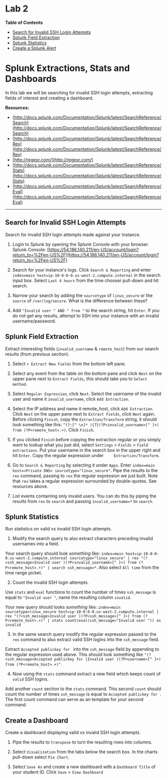 # Lab 2

**Table of Contents**

- [Search for Invalid SSH Login Attempts](##search-for-invalid-ssh-login-attempts)
- [Splunk Field Extraction](##splunk-field-extraction)
- [Splunk Statistics](##splunk-statistics)
- [Create a Splunk Alert](##create-a-splunk-alert)


# Splunk Extractions, Stats and Dashboards

In this lab we will be searching for invalid SSH login attempts, extracting fields of interest and creating a dashboard.

**Resources:**

* [http://docs.splunk.com/Documentation/Splunk/latest/SearchReference/Search](http://docs.splunk.com/Documentation/Splunk/latest/SearchReference/Search)
* [http://docs.splunk.com/Documentation/Splunk/latest/SearchReference/Rex](http://docs.splunk.com/Documentation/Splunk/latest/SearchReference/Rex)
* [http://regexr.com/](http://regexr.com/)
* [http://docs.splunk.com/Documentation/Splunk/latest/SearchReference/Stats](http://docs.splunk.com/Documentation/Splunk/latest/SearchReference/Stats)
* [http://docs.splunk.com/Documentation/Splunk/latest/SearchReference/Eval](http://docs.splunk.com/Documentation/Splunk/latest/SearchReference/Eval)

---

## Search for Invalid SSH Login Attempts

Search for invalid SSH login attempts made against your instance.

1. Login to Splunk by opening the Splunk Console with your browser. Splunk Console: [https://54.186.140.211/en-US/account/login?return_to=%2Fen-US%2F](https://54.186.140.211/en-US/account/login?return_to=%2Fen-US%2F)

2. Search for your instance's logs. Click `Search & Reporting` and enter `index=main host=ip-10-0-0-0.us-west-2.compute.internal` in the search input box. Select `Last 4 hours` from the time chooser pull-down and hit search.

3. Narrow your search by adding the `sourcetype` of `linux_secure` or the `source` of `/var/log/secure`. What is the difference between these?

4. Add `"Invalid user " AND " from "` to the search string, hit `Enter`. If you do not get any results, attempt to SSH into your instance with an invalid username/password.

## Splunk Field Extraction

Extract interesting fields (`invalid_username` & `remote_host`) from our search results (from previous section).

1. Select `+ Extract New Fields` from the bottom left pane.

2. Select any event from the table on the bottom pane and click `Next` on the upper pane next to `Extract Fields`, this should take you to `Select method`.

3. Select `Regular Expression`, click `Next`. Select the username of the invalid user and name it `invalid_username`, click `Add Extraction`.

4. Select the IP address and name it remote_host, click `Add Extraction`. Click `Next` on the upper pane next to `Extract Fields`, click `Next` again. Before clicking `Finish`, copy the `Extraction/Transform` string, it should look something like this: `^(?:[^ \n]* ){7}(?P<invalid_username>[^ ]+) from (?P<remote_host>.+)`. Click `Finish`.

5. If you clicked `Finish` before copying the extraction regular or you simply want to lookup what you just did, select `Settings` > `Fields` > `Field extractions`. Put your username in the search box in the upper right and hit `Enter`. Copy the regular expression under ` 	Extraction/Transform`.

6. Go to `Search & Reporting` by selecting it under `Apps`. Enter `index=main host=<Private DNS> sourcetype="linux_secure"`. Pipe the results to the `rex` command, passing to `rex` the regular expression we just built. Note that `rex` takes a regular expression surrounded by double-quotes. See resources above.

7. List events containing only invalid users. You can do this by piping the results from `rex` to `search` and passing `invalid_username=*` to `search`.

## Splunk Statistics

Run statistics on valid vs invalid SSH login attempts.

1. Modify the search query to also extract characters preceding invalid usernames into a field.

  Your search query should look *something* like: `index=main host=ip-10-0-0-0.us-west-2.compute.internal sourcetype="linux_secure" | rex "(?<ssh_message>Invalid user )(?P<invalid_username>[^ ]+) from (?P<remote_host>.+)" | search ssh_message=*`. Also select `All time` from the time range picket.

2. Count the invalid SSH login attempts.

  Use `stats` and `eval` functions to count the number of times `ssh_message` is equal to `"Invalid user "`, name the resulting column `invalid`.

  Your new query should looks *something* like: `index=main sourcetype=linux_secure host=ip-10-0-0-0.us-west-2.compute.internal | rex "(?<ssh_message>Invalid user )(?P<ssh_message>[^ ]+) from (?P<remote_host>.+)" | stats count(eval(ssh_message="Invalid user ")) as invalid`

3. In the same search query modify the regular expression passed to the `rex` command to also extract valid SSH logins into the `ssh_message` field.

  Extract `Accepted publickey for ` into the `ssh_message` field by appending to the regular expression used above. This should look something like `"(?<ssh_message>Accepted publickey for |Invalid user )(?P<username>[^ ]+) from (?P<remote_host>.+)"`.

4. Now using the `stats` command extract a new field which keeps count of `valid` SSH logins.

  Add another `count` section to the `stats` command. This second `count` should count the number of times `ssh_message` is equal to `Accepted publickey for `. The first count command can serve as an template for your second command.

## Create a Dashboard

Create a dashboard displaying valid vs invalid SSH login attempts.

1. Pipe the results to `transpose` to turn the resulting rows into columns.

2. Select `Visualization` from the tabs below the search box. In the charts pull-down select `Pie Chart`.

3. Select `Save As` and create a new dashboard with a `Dashboard Title` of your student ID. Click `Save` > `View Dashboard`

